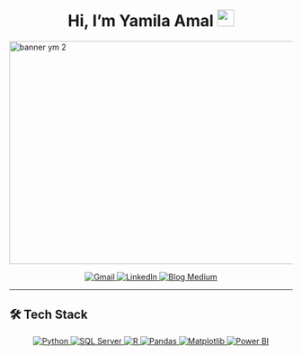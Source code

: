 <h1 align="center">Hi, I’m Yamila Amal <img src="https://raw.githubusercontent.com/MartinHeinz/MartinHeinz/master/wave.gif" width="30px" /></h1>

<img width="1584" height="396" alt="banner ym 2" src="https://github.com/user-attachments/assets/411d92a2-6a5b-42f3-9d03-320ead3e9f6e" />


<p align="center">
    <a href="mailto:yamalfatto@gmail.com?subject=I%20Love%20your%20GITHUB!&body=Hello,%20Yam..." target="_blank" rel="noopener noreferrer">
    <img src="https://img.shields.io/badge/Gmail-D14836?style=for-the-badge&logo=gmail&logoColor=white" alt="Gmail"/>
  </a>
  
  <a href="https://www.linkedin.com/in/yamilaamal/" target="_blank" rel="noopener noreferrer">
    <img src="https://img.shields.io/badge/LinkedIn-0077B5?style=for-the-badge&logo=linkedin&logoColor=white" alt="LinkedIn"/>
  </a>
  
  <a href="https://medium.com/@yamalfatto" target="_blank" rel="noopener noreferrer">
    <img src="https://img.shields.io/badge/Blog-Medium-12100E?style=for-the-badge&logo=medium&logoColor=white" alt="Blog Medium"/>
  </a>
</p>

---

## 🛠 Tech Stack

<p align="center">
  <a href="https://www.python.org/" target="_blank">
    <img src="https://img.shields.io/badge/Python-3776AB?style=for-the-badge&logo=python&logoColor=white" alt="Python"/>
  </a>
  <a href="https://www.microsoft.com/sql-server/" target="_blank">
    <img src="https://img.shields.io/badge/SQL-CC2927?style=for-the-badge&logo=microsoft%20sql%20server&logoColor=white" alt="SQL Server"/>
  </a>
  <a href="https://www.r-project.org/" target="_blank">
    <img src="https://img.shields.io/badge/R-276DC3?style=for-the-badge&logo=r&logoColor=white" alt="R"/>
  </a>
    <a href="https://pandas.pydata.org/" target="_blank" rel="noopener noreferrer">
    <img src="https://img.shields.io/badge/Pandas-150458?style=for-the-badge&logo=pandas&logoColor=white" alt="Pandas"/>
  </a>
  <a href="https://matplotlib.org/" target="_blank" rel="noopener noreferrer">
    <img src="https://img.shields.io/badge/Matplotlib-11557C?style=for-the-badge&logo=matplotlib&logoColor=white" alt="Matplotlib"/>
  </a>

  <a href="https://powerbi.microsoft.com/" target="_blank">
    <img src="https://img.shields.io/badge/Power_BI-F2C811?style=for-the-badge&logo=powerbi&logoColor=black" alt="Power BI"/>
  </a>
</p>
